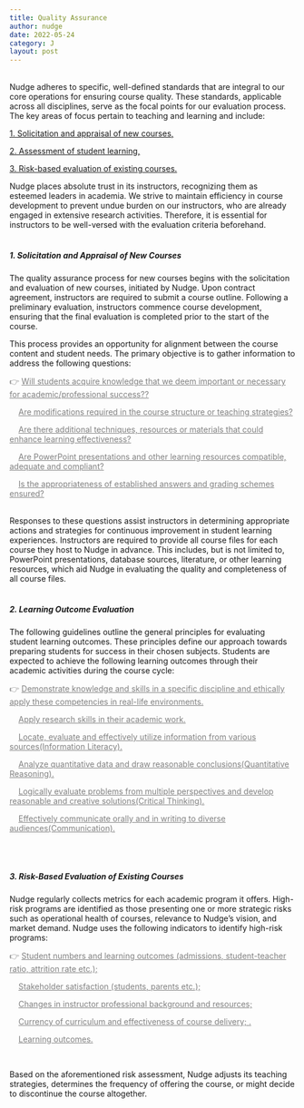 ```yaml
---
title: Quality Assurance
author: nudge
date: 2022-05-24
category: J
layout: post
---
```


<br>
Nudge adheres to specific, well-defined standards that are integral to our core operations for ensuring course quality. These standards, applicable across all disciplines, serve as the focal points for our evaluation process. The key areas of focus pertain to teaching and learning and include:

<u>1. Solicitation and appraisal of new courses,</u>

<u>2. Assessment of student learning,</u>

<u>3. Risk-based evaluation of existing courses.</u>

Nudge places absolute trust in its instructors, recognizing them as esteemed leaders in academia. We strive to maintain efficiency in course development to prevent undue burden on our instructors, who are already engaged in extensive research activities. Therefore, it is essential for instructors to be well-versed with the evaluation criteria beforehand.
<br>
<br>

##### 1.	Solicitation and Appraisal of New Courses 
The quality assurance process for new courses begins with the solicitation and evaluation of new courses, initiated by Nudge. Upon contract agreement, instructors are required to submit a course outline. Following a preliminary evaluation, instructors commence course development, ensuring that the final evaluation is completed prior to the start of the course.

This process provides an opportunity for alignment between the course content and student needs. The primary objective is to gather information to address the following questions: 

<font color="gray">

👉 <u>Will students acquire knowledge that we deem important or necessary for academic/professional success??</u><br>

&nbsp;&nbsp;&nbsp;&nbsp;<u>Are modifications required in the course structure or teaching strategies? </u><br>

&nbsp;&nbsp;&nbsp;&nbsp;<u>Are there additional techniques, resources or materials that could enhance learning effectiveness? </u><br>

&nbsp;&nbsp;&nbsp;&nbsp;<u>Are PowerPoint presentations and other learning resources compatible, adequate and compliant? </u><br>

&nbsp;&nbsp;&nbsp;&nbsp;<u>Is the appropriateness of established answers and grading schemes ensured?</u><br>
</font>
<br>

Responses to these questions assist instructors in determining appropriate actions and strategies for continuous improvement in student learning experiences. Instructors are required to provide all course files for each course they host to Nudge in advance. This includes, but is not limited to, PowerPoint presentations, database sources, literature, or other learning resources, which aid Nudge in evaluating the quality and completeness of all course files.
<br>
<br>

##### 2. Learning Outcome Evaluation 
The following guidelines outline the general principles for evaluating student learning outcomes. These principles define our approach towards preparing students for success in their chosen subjects. Students are expected to achieve the following learning outcomes through their academic activities during the course cycle:

<font color="gray">
  
👉 <u>Demonstrate knowledge and skills in a specific discipline and ethically apply these competencies in real-life environments. </u><br>

&nbsp;&nbsp;&nbsp;&nbsp;<u>Apply research skills in their academic work.</u><br>
  
&nbsp;&nbsp;&nbsp;&nbsp;<u>Locate, evaluate and effectively utilize information from various sources(Information Literacy).</u><br>
  
&nbsp;&nbsp;&nbsp;&nbsp;<u>Analyze quantitative data and draw reasonable conclusions(Quantitative Reasoning).</u><br>
  
&nbsp;&nbsp;&nbsp;&nbsp;<u>Logically evaluate problems from multiple perspectives and develop reasonable and creative solutions(Critical Thinking).</u><br>

&nbsp;&nbsp;&nbsp;&nbsp;<u>Effectively communicate orally and in writing to diverse audiences(Communication).</u><br>

</font>
<br>
<br>

##### 3.	Risk-Based Evaluation of Existing Courses 
Nudge regularly collects metrics for each academic program it offers. High-risk programs are identified as those presenting one or more strategic risks such as operational health of courses, relevance to Nudge’s vision, and market demand. Nudge uses the following indicators to identify high-risk programs: 

<font color="gray">

👉  <u>Student numbers and learning outcomes (admissions, student-teacher ratio, attrition rate etc.); </u><br>

&nbsp;&nbsp;&nbsp;&nbsp;<u>Stakeholder satisfaction (students, parents etc.); </u><br>

&nbsp;&nbsp;&nbsp;&nbsp;<u>Changes in instructor professional background and resources;</u><br>

&nbsp;&nbsp;&nbsp;&nbsp;<u>Currency of curriculum and effectiveness of course delivery; .</u><br>

&nbsp;&nbsp;&nbsp;&nbsp;<u>Learning outcomes. </u><br>

</font>
<br>

Based on the aforementioned risk assessment, Nudge adjusts its teaching strategies, determines the frequency of offering the course, or might decide to discontinue the course altogether.
 
<br>
<br>
